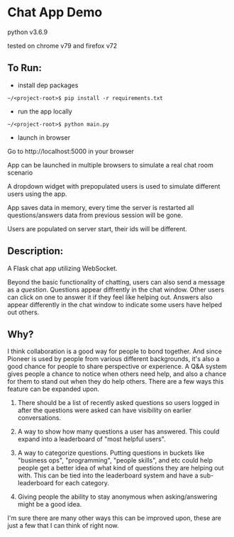 # Chat App Demo

python v3.6.9

tested on chrome v79 and firefox v72

## To Run:

- install dep packages

`~/<project-root>$ pip install -r requirements.txt`

- run the app locally

`~/<project-root>$ python main.py`

- launch in browser

Go to http://localhost:5000 in your browser

App can be launched in multiple browsers to simulate a real chat room scenario

A dropdown widget with prepopulated users is used to simulate different users using the app.

App saves data in memory, every time the server is restarted all questions/answers data from previous session will be gone.

Users are populated on server start, their ids will be different.

## Description:

A Flask chat app utilizing WebSocket.

Beyond the basic functionality of chatting, users can also send a message as a *question*. Questions appear diffrently in the chat window. Other users can click on one to answer it if they feel like helping out. Answers also appear differently in the chat window to indicate some users have helped out others.


## Why?

I think collaboration is a good way for people to bond together. And since Pioneer is used by people from various different backgrounds, it's also a good chance for people to share perspective or experience. A Q&A system gives people a chance to notice when others need help, and also a chance for them to stand out when they do help others.
There are a few ways this feature can be expanded upon. 

1. There should be a list of recently asked questions so users logged in after the questions were asked can have visibility on earlier conversations.
2. A way to show how many questions a user has answered. This could expand into a leaderboard of "most helpful users".

3. A way to categorize questions. Putting questions in buckets like "business ops", "programming", "people skills", and etc could help people get a better idea of what kind of questions they are helping out with. This can be tied into the leaderboard system and have a sub-leaderboard for each category. 

4. Giving people the ability to stay anonymous when asking/answering might be a good idea.

I'm sure there are many other ways this can be improved upon, these are just a few that I can think of right now.
